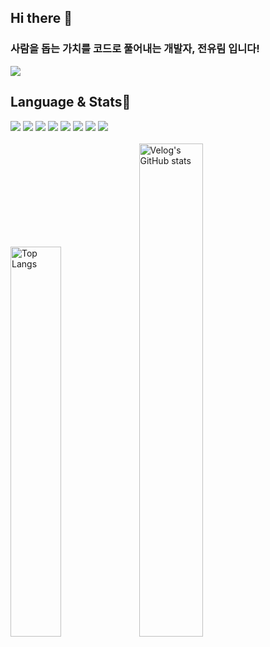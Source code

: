## Hi there 👋
<h3>사람을 돕는 가치를 코드로 풀어내는 개발자, 전유림 입니다!</h3>
<img src="https://capsule-render.vercel.app/api?type=waving&color=00BFFF&height=270&section=header&text=Welcome%20to%20Yourim's%20Github&fontSize=40&fontColor=D3D3D3&textAlign=right&section=header" />

<h2>Language & Stats🌱</h2>

<div>
    <img src="https://img.shields.io/badge/java-%23ED8B00.svg?style=for-the-badge&logo=openjdk&logoColor=white"/>
    <img src="https://img.shields.io/badge/c-%2300599C.svg?style=for-the-badge&logo=c&logoColor=white"/>
    <img src="https://img.shields.io/badge/html5-%23E34F26.svg?style=for-the-badge&logo=html5&logoColor=white"/>
    <img src="https://img.shields.io/badge/css-1572B6?style=for-the-badge&logo=css3&logoColor=white"> 
    <img src="https://img.shields.io/badge/javascript-F7DF1E?style=for-the-badge&logo=javascript&logoColor=black"> 
    <img src="https://img.shields.io/badge/Python-3776AB?style=for-the-badge&logo=Python&logoColor=white"/>
    <img src="https://img.shields.io/badge/React-61DAFB?style=for-the-badge&logo=React&logoColor=black"/>
    <img src="https://img.shields.io/badge/MySQL-ac4534?style=for-the-badge&logo=mysql&logoColor=black"/>
</div>

<br>

<div>
  <img
    src="https://github-readme-stats.vercel.app/api/top-langs/?username=yourim08&layout=compact&theme=radical&hide_border=true&cache_seconds=1500"
    alt="Top Langs"
    width="40%"
  />
  <a href="https://velog.io/@jyl0311/posts">
    <img
      src="https://velog-readme-stats.vercel.app/api?name=jyl0311&hide_border=true"
      alt="Velog's GitHub stats"
      width="45%"
    />
  </a>
</div>
